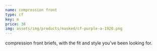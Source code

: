 ```yaml
---
name: compression front
type: cf
key: m
price: 38
img: assets/img/products/masked/cf-purple-a-1920.png
---
```


compression front briefs, with the fit and style you've been looking for.
